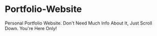 # Portfolio-Website
Personal Portfolio Website. Don't Need Much Info About It, Just Scroll Down. You're Here Only!

